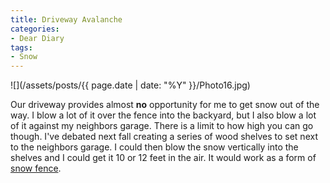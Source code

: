 ```yaml
---
title: Driveway Avalanche
categories:
- Dear Diary
tags:
- Snow
---
```


![](/assets/posts/{{ page.date | date: "%Y" }}/Photo16.jpg)
  



Our driveway provides almost **no** opportunity for me to get snow out of the way. I blow a lot of it over the fence into the backyard, but I also blow a lot of it against my neighbors garage. There is a limit to how high you can go though.
I've debated next fall creating a series of wood shelves to set next to the neighbors garage. I could then blow the snow vertically into the shelves and I could get it 10 or 12 feet in the air. It would work as a form of [snow fence](http://en.wikipedia.org/wiki/Snow_fence).
